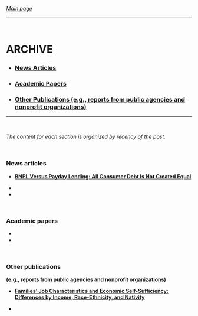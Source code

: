 *[Main page](/./index.md)*

---

<br>

# ARCHIVE   

- ### [News Articles](#news-articles)  
- ### [Academic Papers](#academic-papers)  
- ### [Other Publications (e.g., reports from public agencies and nonprofit organizations)](#other-publications)  

<hr>

<br>  

*The content for each section is organized by recency of the post.*

<br>    

### News articles       

- [**BNPL Versus Payday Lending: All Consumer Debt Is Not Created Equal**](./repo/note01-bnpl-payday.md)

- 

- 

<br>

### Academic papers     

-   

-   

<br>

### Other publications         
**(e.g., reports from public agencies and nonprofit organizations)**    

- [**Families’ Job Characteristics and Economic Self-Sufficiency: Differences by Income, Race-Ethnicity, and Nativity**](./repo/note02-econ-self-sufficiency.md)

- 
